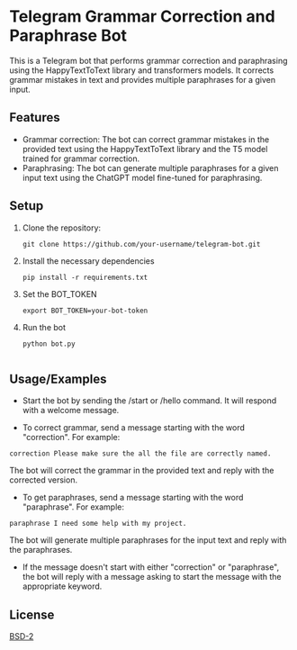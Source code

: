 # Telegram Grammar Correction and Paraphrase Bot

This is a Telegram bot that performs grammar correction and paraphrasing using the HappyTextToText library and transformers models. It corrects grammar mistakes in text and provides multiple paraphrases for a given input.

## Features

- Grammar correction: The bot can correct grammar mistakes in the provided text using the HappyTextToText library and the T5 model trained for grammar correction.
- Paraphrasing: The bot can generate multiple paraphrases for a given input text using the ChatGPT model fine-tuned for paraphrasing.

## Setup

1. Clone the repository:

   ```shell
   git clone https://github.com/your-username/telegram-bot.git

2. Install the necessary dependencies
   ```shell
   pip install -r requirements.txt

3. Set the BOT_TOKEN
    ```shell
    export BOT_TOKEN=your-bot-token

4. Run the bot
    ```shell
    python bot.py


## Usage/Examples

- Start the bot by sending the /start or /hello command. It will respond with a welcome message.

- To correct grammar, send a message starting with the word "correction". For example:
```
correction Please make sure the all the file are correctly named.
```
The bot will correct the grammar in the provided text and reply with the corrected version.

- To get paraphrases, send a message starting with the word "paraphrase". For example:
```
paraphrase I need some help with my project.
```
The bot will generate multiple paraphrases for the input text and reply with the paraphrases.

- If the message doesn't start with either "correction" or "paraphrase", the bot will reply with a message asking to start the message with the appropriate keyword.




## License

[BSD-2](https://opensource.org/license/bsd-2-clause/)

